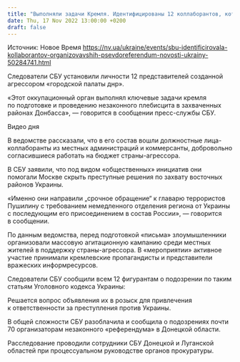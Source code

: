 ```yaml
---
title: "Выполняли задачи Кремля. Идентифицированы 12 коллаборантов, которые инициировали «присоединение» Донецкой области к РФ — СБУ"
date: Thu, 17 Nov 2022 13:00:00 +0200
draft: false
---
```

Источник: Новое Время https://nv.ua/ukraine/events/sbu-identificirovala-kollaborantov-organizovavshih-psevdoreferendum-novosti-ukrainy-50284741.html


 Следователи СБУ установили личности 12 представителей созданной агрессором «городской палаты днр».

«Этот оккупационный орган выполнял ключевые задачи кремля по подготовке и проведению незаконного плебисцита в захваченных районах Донбасса», — говорится в сообщении пресс-службы СБУ.

 Видео дня   

 В ведомстве рассказали, что в его состав вошли должностные лица-коллаборанты из местных администраций и коммерсанты, добровольно согласившиеся работать на бюджет страны-агрессора.

 В СБУ заявили, что под видом «общественных» инициатив они помогали Москве скрыть преступные решения по захвату восточных районов Украины.

«Именно они направили „срочное обращение“ к главарю террористов Пушилину с требованием немедленного отделения региона от Украины с последующим его присоединением в состав России», — говорится в сообщении.

 По данным ведомства, перед подготовкой «письма» злоумышленники организовали массовую агитационную кампанию среди местных жителей в поддержку страны-агрессора. В «мероприятии» активное участие принимали кремлевские пропагандисты и представители вражеских информресурсов.

 Следователи СБУ сообщили всем 12 фигурантам о подозрении по таким статьям Уголовного кодекса Украины:

 Решается вопрос объявления их в розыск для привлечения к ответственности за преступления против Украины.

 В общей сложности СБУ разоблачила и сообщила о подозрениях почти 70 организаторам незаконного «референдума» в Донецкой области.

 Расследование проводили сотрудники СБУ Донецкой и Луганской областей при процессуальном руководстве органов прокуратуры.
